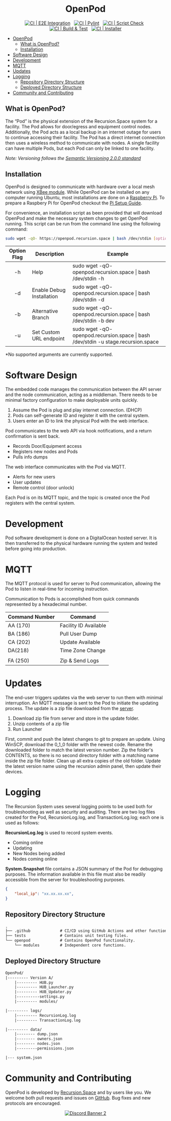 <div align="center">

# OpenPod

[![CI | E2E Integration](https://github.com/RecursionSpace/OpenPod/actions/workflows/CI_E2E.yml/badge.svg)](https://github.com/RecursionSpace/OpenPod/actions/workflows/CI_E2E.yml)
&nbsp;
[![CI | Pylint](https://github.com/RecursionSpace/OpenPod/actions/workflows/CI_Pylint.yml/badge.svg)](https://github.com/RecursionSpace/OpenPod/actions/workflows/CI_Pylint.yml)
&nbsp;
[![CI | Script Check](https://github.com/RecursionSpace/OpenPod/actions/workflows/CI_ShellCheck.yml/badge.svg)](https://github.com/RecursionSpace/OpenPod/actions/workflows/CI_ShellCheck.yml)
&nbsp;
[![CI | Build & Test](https://github.com/RecursionSpace/OpenPod/actions/workflows/CI_Tests.yml/badge.svg)](https://github.com/RecursionSpace/OpenPod/actions/workflows/CI_Tests.yml)
&nbsp;
[![CI | Installer](https://github.com/RecursionSpace/OpenPod/actions/workflows/CI_TestInstaller.yml/badge.svg)](https://github.com/RecursionSpace/OpenPod/actions/workflows/CI_TestInstaller.yml)

</div>

- [OpenPod](#openpod)
  - [What is OpenPod?](#what-is-openpod)
  - [Installation](#installation)
- [Software Design](#software-design)
- [Development](#development)
- [MQTT](#mqtt)
- [Updates](#updates)
- [Logging](#logging)
  - [Repository Directory Structure](#repository-directory-structure)
  - [Deployed Directory Structure](#deployed-directory-structure)
- [Community and Contributing](#community-and-contributing)

## What is OpenPod?

The “Pod” is the physical extension of the Recursion.Space system for a facility. The Pod allows for door/egress and equipment control nodes. Additionally, the Pod acts as a local backup in an internet outage for users to continue accessing their facility. The Pod has a direct internet connection then uses a wireless method to communicate with nodes. A single facility can have multiple Pods, but each Pod can only be linked to one facility.

*Note: Versioning follows the [Semantic Versioning 2.0.0 standard](https://semver.org/)*

## Installation

OpenPod is designed to communicate with hardware over a local mesh network using [XBee module](https://www.digi.com/products/embedded-systems/digi-xbee/rf-modules/2-4-ghz-rf-modules/xbee3-zigbee-3). While OpenPod can be installed on any computer running Ubuntu, most installations are done on a [Raspberry Pi](https://www.raspberrypi.com/products/raspberry-pi-4-model-b/). To prepare a Raspbery Pi for OpenPod checkout the [Pi Setup Guide](docs/pi_setup.md).

For convenience, an installation script as been provided that will download OpenPod and make the necessary system changes to get OpenPod running. This script can be run from the command line using the following command:

```bash
sudo wget -qO- https://openpod.recursion.space | bash /dev/stdin [options] [arguments]
```

| Option Flag | Description               | Example                                                                            |
|:-----------:|---------------------------|------------------------------------------------------------------------------------|
|     -h      | Help                      | sudo wget -qO- openpod.recursion.space \| bash /dev/stdin -h                       |
|     -d      | Enable Debug Installation | sudo wget -qO- openpod.recursion.space \| bash /dev/stdin -d                       |
|     -b      | Alternative Branch        | sudo wget -qO- openpod.recursion.space \| bash /dev/stdin -b dev                   |
|     -u      | Set Custom URL endpoint   | sudo wget -qO- openpod.recursion.space \| bash /dev/stdin -u stage.recursion.space |

\*No supported arguments are currently supported.

# Software Design

The embedded code manages the communication between the API server and the node communication, acting as a middleman. There needs to be minimal factory configuration to make deployable units quickly.

1) Assume the Pod is plug and play internet connection. (DHCP)
2) Pods can self-generate ID and register it with the central system.
3) Users enter an ID to link the physical Pod with the web interface.

Pod communicates to the web API via hook notifications, and a return confirmation is sent back.

- Records Door/Equipment access
- Registers new nodes and Pods
- Pulls info dumps

The web interface communicates with the Pod via MQTT.

- Alerts for new users
- User updates
- Remote control (door unlock)

Each Pod is on its MQTT topic, and the topic is created once the Pod registers with the central system.

# Development

Pod software development is done on a DigitalOcean hosted server. It is then transferred to the physical hardware running the system and tested before going into production.

# MQTT

The MQTT protocol is used for server to Pod communication, allowing the Pod to listen in real-time for incoming instruction.

Communication to Pods is accomplished from quick commands represented by a hexadecimal number.

| Command Number | Command               |
|----------------|-----------------------|
| AA (170)       | Facility ID Available |
| BA (186)       | Pull User Dump        |
| CA (202)       | Update Available      |
| DA(218)        | Time Zone Change      |
|                |                       |
| FA (250)       | Zip & Send Logs       |

# Updates

The end-user triggers updates via the web server to run them with minimal interruption. An MQTT message is sent to the Pod to initiate the updating process. The update is a zip file downloaded from the [server](https://stackoverflow.com/questions/38697529/how-to-return-generated-file-download-with-django-rest-framework).

1) Download zip file from server and store in the update folder.
2) Unzip contents of a zip file
3) Run Launcher

First, commit and push the latest changes to git to prepare an update. Using WinSCP, download the 0_1_0 folder with the newest code. Rename the downloaded folder to match the latest version number. Zip the folder's CONTENTS, so there is no second directory folder with a matching name inside the zip file folder. Clean up all extra copies of the old folder. Update the latest version name using the recursion admin panel, then update their devices.

# Logging

The Recursion System uses several logging points to be used both for troubleshooting as well as security and auditing. There are two log files created for the Pod, RecursionLog.log, and TransactionLog.log; each one is used as follows:

**RecursionLog.log** is used to record system events.

- Coming online
- Updating
- New Nodes being added
- Nodes coming online

**System.Snapshot** file contains a JSON summary of the Pod for debugging purposes. The information available in this file must also be readily accessible from the server for troubleshooting purposes.

```json
{
    "local_ip": "xx.xx.xx.xx",
}
```

## Repository Directory Structure

```default
.
├── .github             # CI/CD using GitHub Actions and other functions.
├── tests               # Contains unit testing files.
└── openpod             # Contains OpenPod functionality.
    └── modules         # Independent core functions.
```

## Deployed Directory Structure

```default
OpenPod/
|--------- Version A/
	|--------- HUB.py
    |--------- HUB_Launcher.py
    |--------- HUB_Updater.py
    |----------settings.py
    |--------- modules/

|--------- logs/
	|--------- RecursionLog.log
	|--------- TransactionLog.log

|--------- data/
	|-------- dump.json
	|-------- owners.json
	|-------- nodes.json
	|---------permissions.json

|--- system.json

```

# Community and Contributing

OpenPod is developed by [Recursion.Space](https://recursion.space/) and by users like you. We welcome both pull requests and issues on [GitHub](https://github.com/RecursionSpace/OpenPod). Bug fixes and new protocols are encouraged.

<div align="center">

<a target="_blank" href="https://discord.com/invite/KnFp4jd9AV">![Discord Banner 2](https://discordapp.com/api/guilds/790311269420630079/widget.png?style=banner2)</a>

</div>
